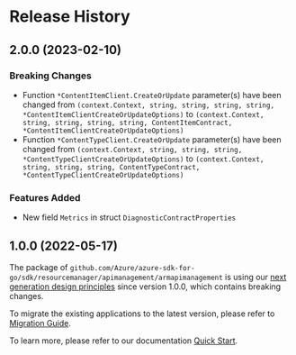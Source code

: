# Release History

## 2.0.0 (2023-02-10)
### Breaking Changes

- Function `*ContentItemClient.CreateOrUpdate` parameter(s) have been changed from `(context.Context, string, string, string, string, *ContentItemClientCreateOrUpdateOptions)` to `(context.Context, string, string, string, string, ContentItemContract, *ContentItemClientCreateOrUpdateOptions)`
- Function `*ContentTypeClient.CreateOrUpdate` parameter(s) have been changed from `(context.Context, string, string, string, *ContentTypeClientCreateOrUpdateOptions)` to `(context.Context, string, string, string, ContentTypeContract, *ContentTypeClientCreateOrUpdateOptions)`

### Features Added

- New field `Metrics` in struct `DiagnosticContractProperties`


## 1.0.0 (2022-05-17)

The package of `github.com/Azure/azure-sdk-for-go/sdk/resourcemanager/apimanagement/armapimanagement` is using our [next generation design principles](https://azure.github.io/azure-sdk/general_introduction.html) since version 1.0.0, which contains breaking changes.

To migrate the existing applications to the latest version, please refer to [Migration Guide](https://aka.ms/azsdk/go/mgmt/migration).

To learn more, please refer to our documentation [Quick Start](https://aka.ms/azsdk/go/mgmt).